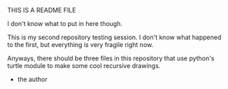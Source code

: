 THIS IS A README FILE

I don't know what to put in here though.

This is my second repository testing session.
I don't know what happened to the first, but everything is very fragile right now.

Anyways, there should be three files in this repository that use python's turtle module
to make some cool recursive drawings.

- the author

